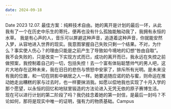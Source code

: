 ```yaml
---
date: 2024-09-18
---
```


Date 2023 12.07. 最佳方案：纯粹技术自由。她的离开是计划的最后一环，从此我有了一个在历史中乐生的寄托，便再也没有什么孤独能触动我了，我拥有永恒的水草。 我是有心声的人，音乐可以屏避这种声音，追逐着这种声音，你就能安然入梦，从容地进入世界的现实。我意图掌握自己失败只剩一个结果。不对，为什么？事实使人伤心？的理由只能是之前产生了导致如今境地的幻想“咎由自取”。 我不会失败的，只是改变一下实现方式而已，成功的离开而已，我永远在失控之前做预案，我控制着自己的一切，包括失控！去一个富有体贴聪慧帅气的男人吧，这片大地存在这种未来，我在旧日的悲伤与愤怒中安家了，排斥所有光明。是未来没有我的位置，和一切在阴影中蜗居之人一样。她要追随应诺的奶与蜜，则命运在推动她走出糟糕的家与过去时，也一样要抹消我。如愿以偿地我也实现了十月入学的那个愿望，以永恒的回忆和地狱里锻造的方法论进入无凭无依的原子赛博生活。 现在可以进行计划的第二阶段了吗？我仍挂念着她的第一封信，是最后一封吗？不论如何，那将是现实中唯一的证明，强有力的物质基础。Campus
